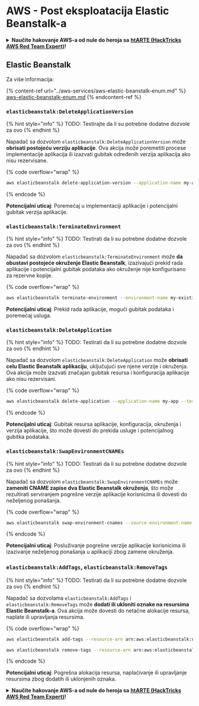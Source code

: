 # AWS - Post eksploatacija Elastic Beanstalk-a

<details>

<summary><strong>Naučite hakovanje AWS-a od nule do heroja sa</strong> <a href="https://training.hacktricks.xyz/courses/arte"><strong>htARTE (HackTricks AWS Red Team Expert)</strong></a><strong>!</strong></summary>

Drugi načini podrške HackTricks-u:

* Ako želite da vidite svoju **kompaniju reklamiranu na HackTricks-u** ili da **preuzmete HackTricks u PDF formatu** proverite [**PLANOVE ZA PRIJAVU**](https://github.com/sponsors/carlospolop)!
* Nabavite [**zvanični PEASS & HackTricks swag**](https://peass.creator-spring.com)
* Otkrijte [**Porodicu PEASS**](https://opensea.io/collection/the-peass-family), našu kolekciju ekskluzivnih [**NFT-ova**](https://opensea.io/collection/the-peass-family)
* **Pridružite se** 💬 [**Discord grupi**](https://discord.gg/hRep4RUj7f) ili [**telegram grupi**](https://t.me/peass) ili nas **pratite** na **Twitteru** 🐦 [**@hacktricks\_live**](https://twitter.com/hacktricks\_live)**.**
* **Podelite svoje hakovanje trikove slanjem PR-ova na** [**HackTricks**](https://github.com/carlospolop/hacktricks) i [**HackTricks Cloud**](https://github.com/carlospolop/hacktricks-cloud) github repozitorijume.

</details>

## Elastic Beanstalk

Za više informacija:

{% content-ref url="../aws-services/aws-elastic-beanstalk-enum.md" %}
[aws-elastic-beanstalk-enum.md](../aws-services/aws-elastic-beanstalk-enum.md)
{% endcontent-ref %}

### `elasticbeanstalk:DeleteApplicationVersion`

{% hint style="info" %}
TODO: Testirajte da li su potrebne dodatne dozvole za ovo
{% endhint %}

Napadač sa dozvolom `elasticbeanstalk:DeleteApplicationVersion` može **obrisati postojeću verziju aplikacije**. Ova akcija može poremetiti procese implementacije aplikacija ili izazvati gubitak određenih verzija aplikacija ako nisu rezervisane. 

{% code overflow="wrap" %}
```bash
aws elasticbeanstalk delete-application-version --application-name my-app --version-label my-version
```
{% endcode %}

**Potencijalni uticaj**: Poremećaj u implementaciji aplikacije i potencijalni gubitak verzija aplikacije.

### `elasticbeanstalk:TerminateEnvironment`

{% hint style="info" %}
TODO: Testirati da li su potrebne dodatne dozvole za ovo
{% endhint %}

Napadač sa dozvolom `elasticbeanstalk:TerminateEnvironment` može **da obustavi postojeće okruženje Elastic Beanstalk**, izazivajući prekid rada aplikacije i potencijalni gubitak podataka ako okruženje nije konfigurisano za rezervne kopije.

{% code overflow="wrap" %}
```bash
aws elasticbeanstalk terminate-environment --environment-name my-existing-env
```
**Potencijalni uticaj**: Prekid rada aplikacije, mogući gubitak podataka i poremećaj usluga.

### `elasticbeanstalk:DeleteApplication`

{% hint style="info" %}
TODO: Testirati da li su potrebne dodatne dozvole za ovo
{% endhint %}

Napadač sa dozvolom `elasticbeanstalk:DeleteApplication` može **obrisati celu Elastic Beanstalk aplikaciju**, uključujući sve njene verzije i okruženja. Ova akcija može izazvati značajan gubitak resursa i konfiguracija aplikacije ako nisu rezervisani. 

{% code overflow="wrap" %}
```bash
aws elasticbeanstalk delete-application --application-name my-app --terminate-env-by-force
```
{% endcode %}

**Potencijalni uticaj**: Gubitak resursa aplikacije, konfiguracija, okruženja i verzija aplikacije, što može dovesti do prekida usluge i potencijalnog gubitka podataka.

### `elasticbeanstalk:SwapEnvironmentCNAMEs`

{% hint style="info" %}
TODO: Testirati da li su potrebne dodatne dozvole za ovo
{% endhint %}

Napadač sa dozvolom `elasticbeanstalk:SwapEnvironmentCNAMEs` može **zameniti CNAME zapise dva Elastic Beanstalk okruženja**, što može rezultirati serviranjem pogrešne verzije aplikacije korisnicima ili dovesti do neželjenog ponašanja.

{% code overflow="wrap" %}
```bash
aws elasticbeanstalk swap-environment-cnames --source-environment-name my-env-1 --destination-environment-name my-env-2
```
{% endcode %}

**Potencijalni uticaj**: Posluživanje pogrešne verzije aplikacije korisnicima ili izazivanje neželjenog ponašanja u aplikaciji zbog zamene okruženja.

### `elasticbeanstalk:AddTags`, `elasticbeanstalk:RemoveTags`

{% hint style="info" %}
TODO: Testirati da li su potrebne dodatne dozvole za ovo
{% endhint %}

Napadač sa dozvolama `elasticbeanstalk:AddTags` i `elasticbeanstalk:RemoveTags` može **dodati ili ukloniti oznake na resursima Elastic Beanstalk-a**. Ova akcija može dovesti do netačne alokacije resursa, naplate ili upravljanja resursima. 

{% code overflow="wrap" %}
```bash
aws elasticbeanstalk add-tags --resource-arn arn:aws:elasticbeanstalk:us-west-2:123456789012:environment/my-app/my-env --tags Key=MaliciousTag,Value=1

aws elasticbeanstalk remove-tags --resource-arn arn:aws:elasticbeanstalk:us-west-2:123456789012:environment/my-app/my-env --tag-keys MaliciousTag
```
{% endcode %}

**Potencijalni uticaj**: Pogrešna alokacija resursa, naplaćivanje ili upravljanje resursima zbog dodatih ili uklonjenih oznaka.

<details>

<summary><strong>Naučite hakovanje AWS-a od nule do heroja sa</strong> <a href="https://training.hacktricks.xyz/courses/arte"><strong>htARTE (HackTricks AWS Red Team Expert)</strong></a><strong>!</strong></summary>

Drugi načini podrške HackTricks-u:

* Ako želite da vidite svoju **kompaniju reklamiranu na HackTricks-u** ili da **preuzmete HackTricks u PDF formatu** proverite [**PLANOVE ZA PRETPLATU**](https://github.com/sponsors/carlospolop)!
* Nabavite [**zvanični PEASS & HackTricks swag**](https://peass.creator-spring.com)
* Otkrijte [**The PEASS Family**](https://opensea.io/collection/the-peass-family), našu kolekciju ekskluzivnih [**NFT-ova**](https://opensea.io/collection/the-peass-family)
* **Pridružite se** 💬 [**Discord grupi**](https://discord.gg/hRep4RUj7f) ili [**telegram grupi**](https://t.me/peass) ili nas **pratite** na **Twitteru** 🐦 [**@hacktricks\_live**](https://twitter.com/hacktricks\_live)**.**
* **Podelite svoje hakovanje trikove slanjem PR-ova na** [**HackTricks**](https://github.com/carlospolop/hacktricks) i [**HackTricks Cloud**](https://github.com/carlospolop/hacktricks-cloud) github repozitorijume.

</details>
